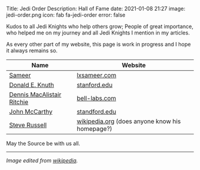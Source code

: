 Title: Jedi Order
Description: Hall of Fame
date: 2021-01-08 21:27
image: jedi-order.png
icon: fab fa-jedi-order
error: false


Kudos to all Jedi Knights who help others grow; People of great importance, who helped me on my journey and all Jedi Knights I mention in my articles.

As every other part of my website, this page is work in progress and I hope it always remains so.

| Name                                             | Website                                                                                                            |
|--------------------------------------------------|--------------------------------------------------------------------------------------------------------------------|
| [Sameer](/tag/sameer.html)                       | [lxsameer.com](https://lxsameer.com)                                                                               |
| [Donald E. Knuth](/tag/knuth.html)               | [stanford.edu](https://cs.stanford.edu/~knuth/)                                                                    |
| [Dennis MacAlistair Ritchie](/tags/ritchie.html) | [bell-labs.com](https://www.bell-labs.com/usr/dmr/www/)                                                            |
| [John McCarthy](/tags/mccarthy.html)             | [standford.edu](http://www-formal.stanford.edu/jmc/)                                                               |
| [Steve Russell](/tags/russell.html)              | [wikipedia.org](https://en.wikipedia.org/wiki/Steve_Russell_(computer_scientist)) (does anyone know his homepage?) |

May the Source be with us all.


---
*Image edited from [wikipedia](https://en.wikipedia.org/wiki/File:Embl%C3%A8me_de_l%27Ordre_Jedi.svg).*
